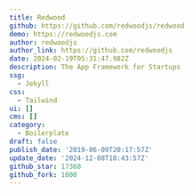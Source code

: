 ```yaml
---
title: Redwood
github: https://github.com/redwoodjs/redwood
demo: https://redwoodjs.com
author: redwoodjs
author_link: https://github.com/redwoodjs
date: 2024-02-19T05:31:47.982Z
description: The App Framework for Startups
ssg:
  - Jekyll
css:
  - Tailwind
ui: []
cms: []
category:
  - Boilerplate
draft: false
publish_date: '2019-06-09T20:17:57Z'
update_date: '2024-12-08T10:43:57Z'
github_star: 17368
github_fork: 1000
---
```

